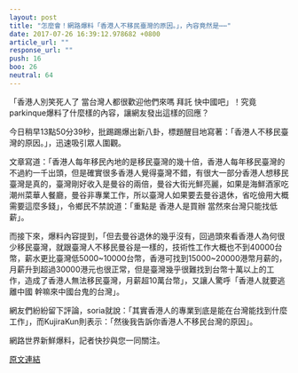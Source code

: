 ```yaml
---
layout: post
title: "怎麼會！網路爆料「香港人不移民臺灣的原因。」，內容竟然是⋯⋯"
date: 2017-07-26 16:39:12.978682 +0800
article_url: ""
response_url: ""
push: 16
boo: 26
neutral: 64
---
```


「香港人別笑死人了 當台灣人都很歡迎他們來嗎 拜託 快中國吧」！究竟parkinque爆料了什麼樣的內容，讓網友發出這樣的回應？

今日稍早13點50分39秒，批踢踢爆出新八卦，標題醒目地寫著：「香港人不移民臺灣的原因。」，迅速吸引眾人圍觀。

文章寫道：「香港人每年移民內地的是移民臺灣的幾十倍，香港人每年移民臺灣的不過約一千出頭，但是確實很多香港人覺得臺灣不錯，有很大一部分香港人想移民臺灣是真的，臺灣剛好收入是曼谷的兩倍，曼谷大街光鮮亮麗，如果是海鮮酒家吃潮州菜華人餐廳，曼谷非專業工作，所以臺灣人如果要去曼谷退休，省吃儉用大概需要這麼多錢」，令鄉民不禁說道：「重點是 香港人是買辦 當然來台灣只能找低薪」。

而接下來，爆料內容提到，「但去曼谷退休的幾乎沒有，回過頭來看香港人為何很少移民臺灣，就跟臺灣人不移民曼谷是一樣的，技術性工作大概也不到40000台幣，薪水更比臺灣低5000~10000台幣，香港可找到15000~20000港幣月薪的，月薪升到超過30000港元也很正常，但是臺灣幾乎很難找到台幣十萬以上的工作，造成了香港人無法移民臺灣，月薪超10萬台幣」，又讓人驚呼「香港人就要逃離中國 幹嘛來中國台鬼的台灣」。

網友們紛紛留下評論，soria就說：「其實香港人的專業到底是能在台灣能找到什麼工作」，而KujiraKun則表示：「然後我告訴你香港人不移民台灣的原因」。

網路世界新鮮爆料，記者快抄與您一同關注。

<a href = "https://www.ptt.cc/bbs/Gossiping/M.1501048245.A.E66.html">原文連結</a>

